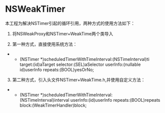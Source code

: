 # NSWeakTimer

本工程为解决NSTimer引起的循环引用，两种方式的使用方法如下：

1. 将NSWeakProxy和NSTimer+WeakTime两个类导入

2. 第一种方式，直接使用系统方法：
  + + (NSTimer *)scheduledTimerWithTimeInterval:(NSTimeInterval)ti 
                                       target:(id)aTarget
                                       selector:(SEL)aSelector
                                       userInfo:(nullable id)userInfo
                                       repeats:(BOOL)yesOrNo;

3. 第二种方式，引入头文件NSTimer+WeakTime.h,并使用自定义方法：
  + + (NSTimer *)scheduledTimerWithTimeInterval:(NSTimeInterval)interval
                                     userInfo:(id)userInfo
                                      repeats:(BOOL)repeats
                                        block:(WeakTimerHandler)block;

